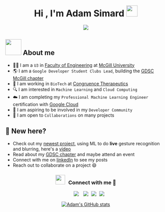 <h1 align="center">Hi , I'm Adam Simard <img src="https://media.giphy.com/media/hvRJCLFzcasrR4ia7z/giphy.gif" width="35"></h1>
<p align="center">
  <a href="https://github.com/DenverCoder1/readme-typing-svg"><img src="https://readme-typing-svg.herokuapp.com?font=Time+New+Roman&color=%23C8BE25&size=25&center=true&vCenter=true&width=600&height=100&lines=GDSC+Lead+@+McGill+University;Software+Engineering+@+McGill+University;Informatics+Associate+@+CongruenceTx;Aspiring+Machine+Learning+Engineer"></a>
</p>

## <picture><img src = "https://github.com/7oSkaaa/7oSkaaa/blob/main/Images/about_me.gif?raw=true" width = 50px></picture> About me
- :man_student: I am a `U3` in [Faculty of Engineering](https://www.mcgill.ca/engineering/) at [McGill University](https://www.mcgill.ca/)
- :earth_americas: I am a `Google Developer Student Clubs Lead`, building the [GDSC McGill chapter](https://gdsc.community.dev/mcgill-university/)
- :briefcase: I am working in `BioTech` at [Congruence Therapeutics](https://congruencetx.com/)
- :mag: I am interested in `Machine Learning` and `Cloud Computing`
- :cloud: I am completing my `Professional Machine Learning Engineer` certification with [Google Cloud](https://cloud.google.com/learn/certification/machine-learning-engineer)
- :raised_hands: I am aspiring to be involved in my `Developer Community`
- :speech_balloon: I am open to `Collaborations` on many projects


## :wave: New here?
- Check out my [newest project](https://github.com/Simard302/cc9-gesture-censorship), using ML to do __live__ gesture recognition and blurring, here's a [video](https://www.youtube.com/watch?v=8joYMFchrZo)
- Read about my [GDSC chapter](https://gdsc.community.dev/mcgill-university/) and maybe attend an event
- Connect with me on [linkedIn](https://www.linkedin.com/in/adamsimard/) to see my posts
- Reach out to collaborate on a project 😄

<h3 align="center" > <img src="https://media.giphy.com/media/iY8CRBdQXODJSCERIr/giphy.gif" width="30" height="30" style="margin-right: 10px;">Connect with me 🤝 </h3>

<p align="center">

<div align="center"  class="icons-social" style="margin-left: 10px;">
    <a style="margin-left: 10px;"  target="_blank" href="https://www.linkedin.com/in/adamsimard/">
        <img src="https://skillicons.dev/icons?i=linkedin"></a>
    <a style="margin-left: 10px;" target="_blank" href="https://github.com/Simard302">
		    <img src="https://skillicons.dev/icons?i=github"></a>
		<a style="margin-left: 5px;" target="_blank" href="https://g.dev/adamsimard">
		    <img src="https://skillicons.dev/icons?i=googlecloud" ></a>
    <a style="margin-left: 5px;" target="_blank" href="https://discordapp.com/users/199344293339594753">
		    <img src="https://skillicons.dev/icons?i=discord" ></a>
</div>

</p>
<div align="center">

[![Adam's GitHub stats](https://github-readme-stats.vercel.app/api?username=simard302&hide=stars&PAT_1)](https://github.com/anuraghazra/github-readme-stats)
</div>
